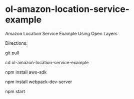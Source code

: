 # ol-amazon-location-service-example
Amazon Location Service Example Using Open Layers


Directions:

git pull

cd ol-amazon-location-service-example

npm install aws-sdk

npm install webpack-dev-server

npm start
